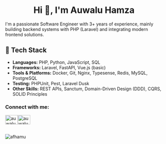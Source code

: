 <h1 align="center">Hi 👋, I'm Auwalu Hamza</h1>
<p>I'm a passionate Software Engineer with 3+ years of experience, mainly building backend systems with PHP (Laravel) and integrating modern frontend solutions.</p>

<h2>🧰 Tech Stack</h2>
<ul>
  <li><strong>Languages:</strong> PHP, Python, JavaScript, SQL</li>
  <li><strong>Frameworks:</strong> Laravel, FastAPI, Vue.js (basic)</li>
  <li><strong>Tools &amp; Platforms:</strong> Docker, Git, Nginx, Typesense, Redis, MySQL, PostgreSQL</li>
  <li><strong>Testing:</strong> PHPUnit, Pest, Laravel Dusk</li>
  <li><strong>Other Skills:</strong> REST APIs, Sanctum, Domain-Driven Design (DDD), CQRS, SOLID Principles</li>
</ul>

<h3 align="left">Connect with me:</h3>

<div style="display: flex; flex-direction: row;">
  <a href="https://linkedin.com/in/auwalu-hamza" target="blank"><img align="center" src="https://raw.githubusercontent.com/rahuldkjain/github-profile-readme-generator/master/src/images/icons/Social/linked-in-alt.svg" alt="auwalu-hamza" height="30" width="40" /></a>
  <a href="https://twitter.com/afhamu" target="blank"><img align="center" src="https://raw.githubusercontent.com/rahuldkjain/github-profile-readme-generator/master/src/images/icons/Social/twitter-alt.svg" alt="auwalu-hamza" height="30" width="40" /></a>
</div>

<br />

<p><img align="center" src="https://github-readme-stats.vercel.app/api/top-langs?username=afhamu&show_icons=true&locale=en&layout=compact" alt="afhamu" /></p>
